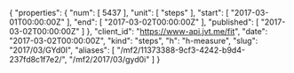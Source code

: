 {
  "properties": {
    "num": [
      5437
    ],
    "unit": [
      "steps"
    ],
    "start": [
      "2017-03-01T00:00:00Z"
    ],
    "end": [
      "2017-03-02T00:00:00Z"
    ],
    "published": [
      "2017-03-02T00:00:00Z"
    ]
  },
  "client_id": "https://www-api.jvt.me/fit",
  "date": "2017-03-02T00:00:00Z",
  "kind": "steps",
  "h": "h-measure",
  "slug": "2017/03/GYd0I",
  "aliases": [
    "/mf2/11373388-9cf3-4242-b9d4-237fd8c1f7e2/",
    "/mf2/2017/03/gyd0i"
  ]
}

